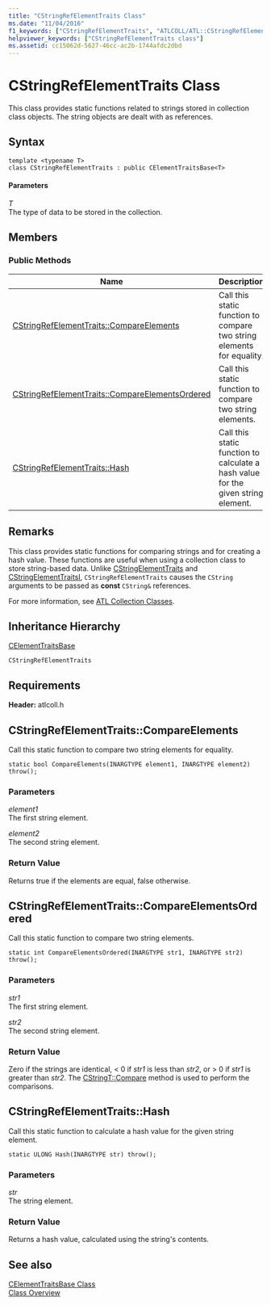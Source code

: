 ```yaml
---
title: "CStringRefElementTraits Class"
ms.date: "11/04/2016"
f1_keywords: ["CStringRefElementTraits", "ATLCOLL/ATL::CStringRefElementTraits", "ATLCOLL/ATL::CStringRefElementTraits::CompareElements", "ATLCOLL/ATL::CStringRefElementTraits::CompareElementsOrdered", "ATLCOLL/ATL::CStringRefElementTraits::Hash"]
helpviewer_keywords: ["CStringRefElementTraits class"]
ms.assetid: cc15062d-5627-46cc-ac2b-1744afdc2dbd
---
```

# CStringRefElementTraits Class

This class provides static functions related to strings stored in collection class objects. The string objects are dealt with as references.

## Syntax

```
template <typename T>
class CStringRefElementTraits : public CElementTraitsBase<T>
```

#### Parameters

*T*<br/>
The type of data to be stored in the collection.

## Members

### Public Methods

|Name|Description|
|----------|-----------------|
|[CStringRefElementTraits::CompareElements](#compareelements)|Call this static function to compare two string elements for equality.|
|[CStringRefElementTraits::CompareElementsOrdered](#compareelementsordered)|Call this static function to compare two string elements.|
|[CStringRefElementTraits::Hash](#hash)|Call this static function to calculate a hash value for the given string element.|

## Remarks

This class provides static functions for comparing strings and for creating a hash value. These functions are useful when using a collection class to store string-based data. Unlike [CStringElementTraits](../../atl/reference/cstringelementtraits-class.md) and [CStringElementTraitsI](../../atl/reference/cstringelementtraitsi-class.md), `CStringRefElementTraits` causes the `CString` arguments to be passed as **const** `CString&` references.

For more information, see [ATL Collection Classes](../../atl/atl-collection-classes.md).

## Inheritance Hierarchy

[CElementTraitsBase](../../atl/reference/celementtraitsbase-class.md)

`CStringRefElementTraits`

## Requirements

**Header:** atlcoll.h

##  <a name="compareelements"></a>  CStringRefElementTraits::CompareElements

Call this static function to compare two string elements for equality.

```
static bool CompareElements(INARGTYPE element1, INARGTYPE element2) throw();
```

### Parameters

*element1*<br/>
The first string element.

*element2*<br/>
The second string element.

### Return Value

Returns true if the elements are equal, false otherwise.

##  <a name="compareelementsordered"></a>  CStringRefElementTraits::CompareElementsOrdered

Call this static function to compare two string elements.

```
static int CompareElementsOrdered(INARGTYPE str1, INARGTYPE str2) throw();
```

### Parameters

*str1*<br/>
The first string element.

*str2*<br/>
The second string element.

### Return Value

Zero if the strings are identical, < 0 if *str1* is less than *str2*, or > 0 if *str1* is greater than *str2*. The [CStringT::Compare](../../atl-mfc-shared/reference/cstringt-class.md#compare) method is used to perform the comparisons.

##  <a name="hash"></a>  CStringRefElementTraits::Hash

Call this static function to calculate a hash value for the given string element.

```
static ULONG Hash(INARGTYPE str) throw();
```

### Parameters

*str*<br/>
The string element.

### Return Value

Returns a hash value, calculated using the string's contents.

## See also

[CElementTraitsBase Class](../../atl/reference/celementtraitsbase-class.md)<br/>
[Class Overview](../../atl/atl-class-overview.md)
